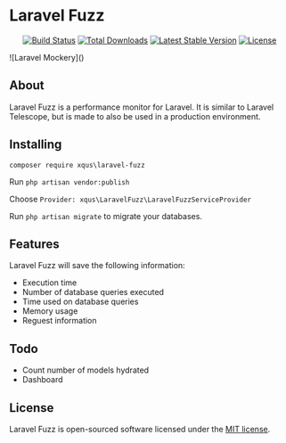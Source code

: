 Laravel Fuzz
=============

<p align="center">
<a href="https://github.com/xqus/laravel-fuzz/actions"><img src="https://github.com/xqus/laravel-fuzz/workflows/Laravel%20Mockery/badge.svg" alt="Build Status"></a>
<a href="https://packagist.org/packages/xqus/laravel-fuzz"><img src="https://poser.pugx.org/xqus/laravel-fuzz/d/total.svg" alt="Total Downloads"></a>
<a href="https://packagist.org/packages/xqus/laravel-fuzz"><img src="https://poser.pugx.org/xqus/laravel-fuzz/v/stable.svg" alt="Latest Stable Version"></a>
<a href="https://packagist.org/packages/xqus/laravel-fuzz"><img src="https://poser.pugx.org/xqus/laravel-fuzz/license.svg" alt="License"></a>
</p>
![Laravel Mockery]()

About
------
Laravel Fuzz is a performance monitor for Laravel. It is similar to Laravel
Telescope, but is made to also be used in a production environment.


Installing
----------
`composer require xqus\laravel-fuzz`

Run `php artisan vendor:publish`

Choose `Provider: xqus\LaravelFuzz\LaravelFuzzServiceProvider`

Run `php artisan migrate` to migrate your databases.

Features
--------
Laravel Fuzz will save the following information:
- Execution time
- Number of database queries executed
- Time used on database queries
- Memory usage
- Reguest information

Todo
----
- Count number of models hydrated
- Dashboard

License
-------
Laravel Fuzz is open-sourced software licensed under the [MIT license](license.md).
